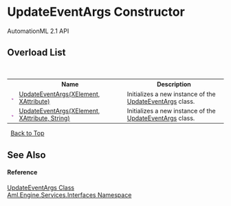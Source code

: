 # UpdateEventArgs Constructor 
AutomationML 2.1 API 


## Overload List
&nbsp;<table><tr><th></th><th>Name</th><th>Description</th></tr><tr><td>![Public method](media/pubmethod.gif "Public method")</td><td><a href="M_Aml_Engine_Services_Interfaces_UpdateEventArgs__ctor">UpdateEventArgs(XElement, XAttribute)</a></td><td>
Initializes a new instance of the <a href="T_Aml_Engine_Services_Interfaces_UpdateEventArgs">UpdateEventArgs</a> class.</td></tr><tr><td>![Public method](media/pubmethod.gif "Public method")</td><td><a href="M_Aml_Engine_Services_Interfaces_UpdateEventArgs__ctor_1">UpdateEventArgs(XElement, XAttribute, String)</a></td><td>
Initializes a new instance of the <a href="T_Aml_Engine_Services_Interfaces_UpdateEventArgs">UpdateEventArgs</a> class.</td></tr></table>&nbsp;
<a href="#updateeventargs-constructor">Back to Top</a>

## See Also


#### Reference
<a href="T_Aml_Engine_Services_Interfaces_UpdateEventArgs">UpdateEventArgs Class</a><br /><a href="N_Aml_Engine_Services_Interfaces">Aml.Engine.Services.Interfaces Namespace</a><br />